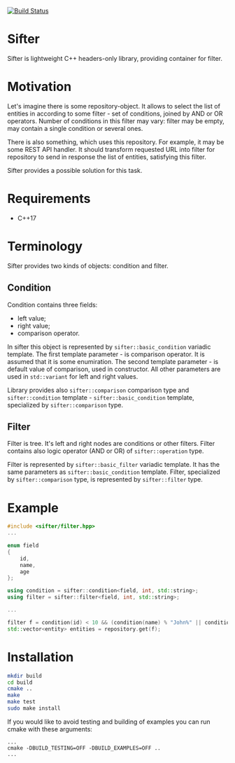 [![Build Status](https://travis-ci.com/fundaev/sifter.svg?token=nnpi8UFeGgGq9v43yxVB&branch=master)](https://travis-ci.com/fundaev/sifter)

# Sifter
Sifter is lightweight C++ headers-only library, providing container for filter.

# Motivation
Let's imagine there is some repository-object. It allows to select the list of entities in according to some filter - set of conditions, joined by AND or OR operators. Number of conditions in this filter may vary: filter may be empty, may contain a single condition or several ones.

There is also something, which uses this repository. For example, it may be some REST API handler. It should transform requested URL into filter for repository to send in response the list of entities, satisfying this filter.

Sifter provides a possible solution for this task.

# Requirements
* C++17

# Terminology
Sifter provides two kinds of objects: condition and filter.

## Condition
Condition contains three fields:
* left value;
* right value;
* comparison operator.

In sifter this object is represented by `sifter::basic_condition` variadic template. The first template parameter - is comparison operator. It is assumed that it is some enumiration. The second template parameter - is default value of comparison, used in constructor. All other parameters are used in `std::variant` for left and right values.

Library provides also `sifter::comparison` comparison type and `sifter::condition` template - `sifter::basic_condition` template, specialized by `sifter::comparison` type.

## Filter
Filter is tree. It's left and right nodes are conditions or other filters. Filter contains also logic operator (AND or OR) of `sifter::operation` type.

Filter is represented by `sifter::basic_filter` variadic template. It has the same parameters as `sifter::basic_condition` template. Filter, specialized by `sifter::comparison` type, is represented by `sifter::filter` type.

# Example
```C++
#include <sifter/filter.hpp>
...

enum field
{
    id,
    name,
    age
};

using condition = sifter::condition<field, int, std::string>;
using filter = sifter::filter<field, int, std::string>;

...

filter f = condition(id) < 10 && (condition(name) % "John%" || condition(age) == 20);
std::vector<entity> entities = repository.get(f);
```
# Installation
```bash
mkdir build
cd build
cmake ..
make
make test
sudo make install
```

If you would like to avoid testing and building of examples you can run cmake with these arguments:
```
...
cmake -DBUILD_TESTING=OFF -DBUILD_EXAMPLES=OFF ..
...
```
